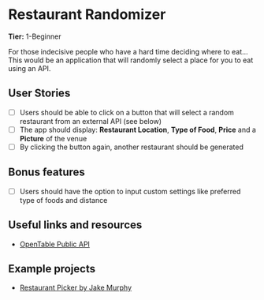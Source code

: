 # Restaurant Randomizer

**Tier:** 1-Beginner

For those indecisive people who have a hard time deciding where to eat... This would be an application that will randomly select a place for you to eat using an API.

## User Stories

- [ ] Users should be able to click on a button that will select a random restaurant from an external API (see below)
- [ ] The app should display: **Restaurant Location**, **Type of Food**, **Price** and a **Picture** of the venue
- [ ] By clicking the button again, another restaurant should be generated

## Bonus features

- [ ] Users should have the option to input custom settings like preferred type of foods and distance

## Useful links and resources

- [OpenTable Public API](https://opentable.herokuapp.com/)

## Example projects

- [Restaurant Picker by Jake Murphy](http://ww38.restaurant-picker.com/)
